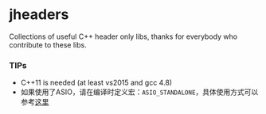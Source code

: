 # jheaders
Collections of useful C++ header only libs, thanks for everybody who contribute to these libs.

### TIPs
*	C++11 is needed (at least vs2015 and gcc 4.8)
*	如果使用了ASIO，请在编译时定义宏：`ASIO_STANDALONE`，具体使用方式可以参考[这里][asio]







[asio]:http://think-async.com/


